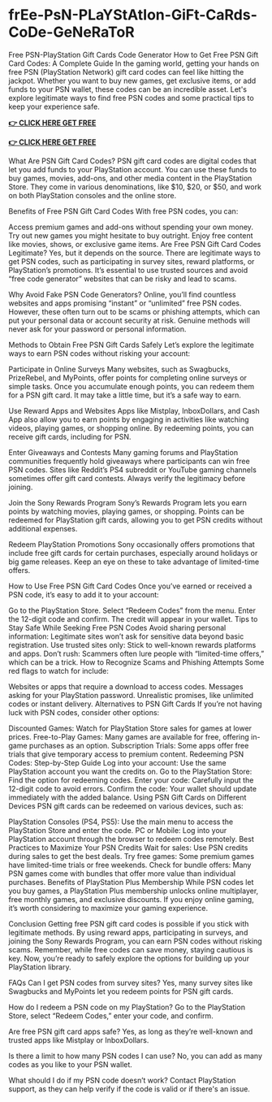 # frEe-PsN-PLaYStAtIon-GiFt-CaRds-CoDe-GeNeRaToR
Free PSN-PlayStation Gift Cards Code Generator How to Get Free PSN Gift Card Codes: A Complete Guide In the gaming world, getting your hands on free PSN (PlayStation Network) gift card codes can feel like hitting the jackpot. Whether you want to buy new games, get exclusive items, or add funds to your PSN wallet, these codes can be an incredible asset. Let's explore legitimate ways to find free PSN codes and some practical tips to keep your experience safe.

**[👉 CLICK HERE GET FREE](https://tinyurl.com/ypwnb3m4)**

**[👉 CLICK HERE GET FREE](https://tinyurl.com/ypwnb3m4)**

What Are PSN Gift Card Codes? PSN gift card codes are digital codes that let you add funds to your PlayStation account. You can use these funds to buy games, movies, add-ons, and other media content in the PlayStation Store. They come in various denominations, like $10, $20, or $50, and work on both PlayStation consoles and the online store.

Benefits of Free PSN Gift Card Codes With free PSN codes, you can:

Access premium games and add-ons without spending your own money. Try out new games you might hesitate to buy outright. Enjoy free content like movies, shows, or exclusive game items. Are Free PSN Gift Card Codes Legitimate? Yes, but it depends on the source. There are legitimate ways to get PSN codes, such as participating in survey sites, reward platforms, or PlayStation’s promotions. It’s essential to use trusted sources and avoid “free code generator” websites that can be risky and lead to scams.

Why Avoid Fake PSN Code Generators? Online, you’ll find countless websites and apps promising “instant” or “unlimited” free PSN codes. However, these often turn out to be scams or phishing attempts, which can put your personal data or account security at risk. Genuine methods will never ask for your password or personal information.

Methods to Obtain Free PSN Gift Cards Safely Let’s explore the legitimate ways to earn PSN codes without risking your account:

Participate in Online Surveys Many websites, such as Swagbucks, PrizeRebel, and MyPoints, offer points for completing online surveys or simple tasks. Once you accumulate enough points, you can redeem them for a PSN gift card. It may take a little time, but it’s a safe way to earn.

Use Reward Apps and Websites Apps like Mistplay, InboxDollars, and Cash App also allow you to earn points by engaging in activities like watching videos, playing games, or shopping online. By redeeming points, you can receive gift cards, including for PSN.

Enter Giveaways and Contests Many gaming forums and PlayStation communities frequently hold giveaways where participants can win free PSN codes. Sites like Reddit’s PS4 subreddit or YouTube gaming channels sometimes offer gift card contests. Always verify the legitimacy before joining.

Join the Sony Rewards Program Sony’s Rewards Program lets you earn points by watching movies, playing games, or shopping. Points can be redeemed for PlayStation gift cards, allowing you to get PSN credits without additional expenses.

Redeem PlayStation Promotions Sony occasionally offers promotions that include free gift cards for certain purchases, especially around holidays or big game releases. Keep an eye on these to take advantage of limited-time offers.

How to Use Free PSN Gift Card Codes Once you’ve earned or received a PSN code, it’s easy to add it to your account:

Go to the PlayStation Store. Select “Redeem Codes” from the menu. Enter the 12-digit code and confirm. The credit will appear in your wallet. Tips to Stay Safe While Seeking Free PSN Codes Avoid sharing personal information: Legitimate sites won’t ask for sensitive data beyond basic registration. Use trusted sites only: Stick to well-known rewards platforms and apps. Don’t rush: Scammers often lure people with “limited-time offers,” which can be a trick. How to Recognize Scams and Phishing Attempts Some red flags to watch for include:

Websites or apps that require a download to access codes. Messages asking for your PlayStation password. Unrealistic promises, like unlimited codes or instant delivery. Alternatives to PSN Gift Cards If you’re not having luck with PSN codes, consider other options:

Discounted Games: Watch for PlayStation Store sales for games at lower prices. Free-to-Play Games: Many games are available for free, offering in-game purchases as an option. Subscription Trials: Some apps offer free trials that give temporary access to premium content. Redeeming PSN Codes: Step-by-Step Guide Log into your account: Use the same PlayStation account you want the credits on. Go to the PlayStation Store: Find the option for redeeming codes. Enter your code: Carefully input the 12-digit code to avoid errors. Confirm the code: Your wallet should update immediately with the added balance. Using PSN Gift Cards on Different Devices PSN gift cards can be redeemed on various devices, such as:

PlayStation Consoles (PS4, PS5): Use the main menu to access the PlayStation Store and enter the code. PC or Mobile: Log into your PlayStation account through the browser to redeem codes remotely. Best Practices to Maximize Your PSN Credits Wait for sales: Use PSN credits during sales to get the best deals. Try free games: Some premium games have limited-time trials or free weekends. Check for bundle offers: Many PSN games come with bundles that offer more value than individual purchases. Benefits of PlayStation Plus Membership While PSN codes let you buy games, a PlayStation Plus membership unlocks online multiplayer, free monthly games, and exclusive discounts. If you enjoy online gaming, it’s worth considering to maximize your gaming experience.

Conclusion Getting free PSN gift card codes is possible if you stick with legitimate methods. By using reward apps, participating in surveys, and joining the Sony Rewards Program, you can earn PSN codes without risking scams. Remember, while free codes can save money, staying cautious is key. Now, you’re ready to safely explore the options for building up your PlayStation library.

FAQs Can I get PSN codes from survey sites? Yes, many survey sites like Swagbucks and MyPoints let you redeem points for PSN gift cards.

How do I redeem a PSN code on my PlayStation? Go to the PlayStation Store, select “Redeem Codes,” enter your code, and confirm.

Are free PSN gift card apps safe? Yes, as long as they’re well-known and trusted apps like Mistplay or InboxDollars.

Is there a limit to how many PSN codes I can use? No, you can add as many codes as you like to your PSN wallet.

What should I do if my PSN code doesn’t work? Contact PlayStation support, as they can help verify if the code is valid or if there's an issue.
